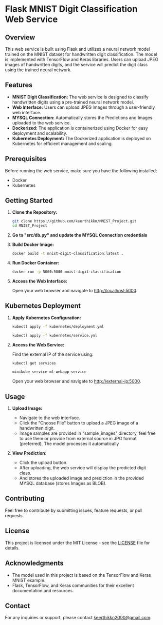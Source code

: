 # Flask MNIST Digit Classification Web Service

## Overview

This web service is built using Flask and utilizes a neural network model trained on the MNIST dataset for handwritten digit classification. The model is implemented with TensorFlow and Keras libraries. Users can upload JPEG images of handwritten digits, and the service will predict the digit class using the trained neural network.

## Features

- **MNIST Digit Classification:** The web service is designed to classify handwritten digits using a pre-trained neural network model.
- **Web Interface:** Users can upload JPEG images through a user-friendly web interface.
- **MYSQL Connection:** Automatically stores the Predictions and Images uploaded to the web service. 
- **Dockerized:** The application is containerized using Docker for easy deployment and scalability.
- **Kubernetes Deployment:** The Dockerized application is deployed on Kubernetes for efficient management and scaling.

## Prerequisites

Before running the web service, make sure you have the following installed:

- Docker
- Kubernetes

## Getting Started

1. **Clone the Repository:**

    ```bash
    git clone https://github.com/keerthikkn/MNIST_Project.git
    cd MNIST_Project
    ```
2. **Go to "src/db.py" and update the MYSQL Connection credentials**

3. **Build Docker Image:**

    ```bash
    docker build -t mnist-digit-classification:latest .
    ```

4. **Run Docker Container:**

    ```bash
    docker run -p 5000:5000 mnist-digit-classification
    ```

5. **Access the Web Interface:**

    Open your web browser and navigate to [http://localhost:5000](http://localhost:5000).

## Kubernetes Deployment

1. **Apply Kubernetes Configuration:**

    ```bash
    kubectl apply -f kubernetes/deployment.yml
    ```
    ```bash
    kubectl apply -f kubernetes/service.yml
    ```

2. **Access the Web Service:**

    Find the external IP of the service using:

    ```bash
    kubectl get services
    ```
    ```bash
    minikube service ml-webapp-service
    ```

    Open your web browser and navigate to [http://external-ip:5000](http://external-ip:5000).

## Usage

1. **Upload Image:**

    - Navigate to the web interface.
    - Click the "Choose File" button to upload a JPEG image of a handwritten digit.
    - Image samples are provided in "sample_images" directory, feel free to use them or provide from external source in JPG format (preferred), The model processes it automatically

2. **View Prediction:**
    - Click the upload button.
    - After uploading, the web service will display the predicted digit class.
    - And stores the uploaded image and prediction in the provided MYSQL database (stores Images as BLOB).


## Contributing

Feel free to contribute by submitting issues, feature requests, or pull requests.

## License

This project is licensed under the MIT License - see the [LICENSE](LICENSE) file for details.

## Acknowledgments

- The model used in this project is based on the TensorFlow and Keras MNIST example.
- Flask, TensorFlow, and Keras communities for their excellent documentation and resources.

## Contact

For any inquiries or support, please contact [keerthikkn2000@gmail.com](mailto:keerthikkn2000@gmail.com).

